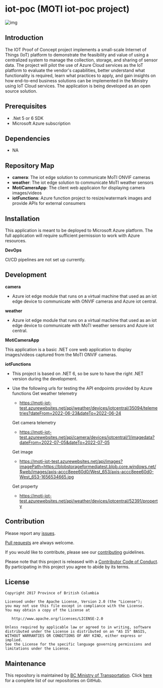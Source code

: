 # iot-poc (MOTI iot-poc project)
![img](https://img.shields.io/badge/Lifecycle-Stable-97ca00)

## Introduction
The IOT Proof of Concept project implements a small-scale Internet of Things (IoT) platform to demonstrate the feasibility and value of using a centralized system to manage the collection, storage, and sharing of sensor data. The project will pilot the use of Azure Cloud services as the IoT platform to evaluate the vendor's capabilities, better understand what functionality is required, learn what practices to apply, and gain insights on how end-to-end business solutions can be implemented in the Ministry using IoT Cloud services.
The application is being developed as an open source solution.

## Prerequisites

- .Net 5 or 6 SDK
- Microsoft Azure subscription

## Dependencies

- NA

## Repository Map

- **camera**: The iot edge solution to communicate MoTI ONVIF cameras
- **weather**: The iot edge solution to communicate MoTI weather sensors
- **MotiCameraApp**: The client web applicaion for displaying camera images/videos
- **iotFunctions**: Azure function project to resize/watermark images and provide APIs for external consumers

## Installation

This application is meant to be deployed to Microsoft Azure platform. The full application will require sufficient permission to work with Azure resources.

**DevOps**

CI/CD pipelines are not set up currently.

## Development

**camera**

- Azure iot edge module that runs on a virtual machine that used as an iot edge device to communicate with ONVIF cameras and Azure iot central.

**weather**

- Azure iot edge module that runs on a virtual machine that used as an iot edge device to communicate with MoTI weather sensors and Azure iot central.

**MotiCameraApp**

This application is a basic .NET core web application to display images/videos captured from the MoTI ONVIF cameras.

**iotFunctions**

- This project is based on .NET 6, so be sure to have the right .NET version during the development.

- Use the following urls for testing the API endpoints provided by Azure functions 
    Get weather telemetry
    - https://moti-iot-test.azurewebsites.net/api/weather/devices/iotcentral/35094/telemetries?dateFrom=2022-06-23&dateTo=2022-06-24

    Get camera telemetry
    - https://moti-iot-test.azurewebsites.net/api/camera/devices/iotcentral/1/imagedata?dateFrom=2022-07-05&dateTo=2022-07-05

    Get image
    - https://moti-iot-test.azurewebsites.net/api/images?imagePath=https://blobstorageformediatest.blob.core.windows.net/$web/images/axis-accc8eee60d0/West_653/axis-accc8eee60d0-West_653-1656534665.jpg

    Get property
    - https://moti-iot-test.azurewebsites.net/api/weather/devices/iotcentral/52391/property

## Contribution

Please report any [issues](https://github.com/bcgov/iot-poc/issues).

[Pull requests](https://github.com/bcgov/iot-poc/pulls) are always welcome.

If you would like to contribute, please see our [contributing](CONTRIBUTING.md) guidelines.

Please note that this project is released with a [Contributor Code of Conduct](CODE_OF_CONDUCT.md). By participating in this project you agree to abide by its terms.

## License

    Copyright 2017 Province of British Columbia

    Licensed under the Apache License, Version 2.0 (the "License");
    you may not use this file except in compliance with the License.
    You may obtain a copy of the License at

       http://www.apache.org/licenses/LICENSE-2.0

    Unless required by applicable law or agreed to in writing, software
    distributed under the License is distributed on an "AS IS" BASIS,
    WITHOUT WARRANTIES OR CONDITIONS OF ANY KIND, either express or implied.
    See the License for the specific language governing permissions and
    limitations under the License.

## Maintenance

This repository is maintained by [BC Ministry of Transportation](http://www.th.gov.bc.ca/).
Click [here](https://github.com/orgs/bcgov/teams/tran/repositories) for a complete list of our repositories on GitHub. 

